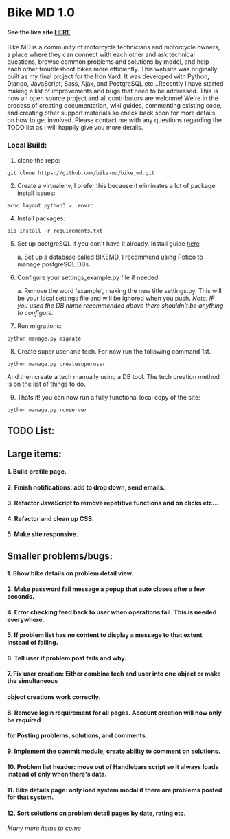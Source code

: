 # Bike MD 1.0
#### See the live site [HERE](bike-md.herokuapp.com)
Bike MD is a community of motorcycle technicians and  motorcycle owners, a place where they can connect with each other and ask technical questions, browse common problems and solutions by model, and help each other troubleshoot bikes more efficiently. This website was originally built as my final project for the Iron Yard. It was developed with Python, Django, JavaScript, Sass, Ajax, and PostgreSQL etc...Recently I have started making a list of improvements and bugs that need to be addressed. This is now an open source project and all contributors are welcome! We're in the process of creating documentation, wiki guides, commenting existing code, and creating other support materials so check back soon for more details on how to get involved.
Please contact me with any questions regarding the TODO list as I will happily give you more details.

### Local Build:
1. clone the repo:


`git clone https://github.com/bike-md/bike_md.git`


2. Create a virtualenv, I prefer this because it eliminates a lot of package install issues:


`echo layout python3 > .envrc`


4. Install packages:


`pip install -r requirements.txt`


5. Set up postgreSQL if you don't have it already. Install guide [here](http://postgresguide.com/)


   a. Set up a database called BIKEMD, I recommend using Potico to manage postgreSQL DBs.

6. Configure your settings_example.py file if needed:


   a. Remove the word 'example', making the new title settings.py. This will be your local settings file and will be ignored when you push.
   *Note: IF you used the DB name recommended above there shouldn't be anything to configure.*

7. Run migrations:


`python manage.py migrate`


8. Create super user and tech. For now run the following command 1st.

`python manage.py createsuperuser`

And then create a tech manually using a DB tool. The tech creation method is on the list
of things to do.


9. Thats it! you can now run a fully functional local copy of the site:


`python manage.py runserver`


## TODO List:
## Large items:
#### 1. Build profile page.
#### 2. Finish notifications: add to drop down, send emails.
#### 3. Refactor JavaScript to remove repetitive functions and on clicks etc...
#### 4. Refactor and clean up CSS.
#### 5. Make site responsive.


## Smaller problems/bugs:
#### 1. Show bike details on problem detail view.
#### 2. Make password fail message a popup that auto closes after a few seconds.
#### 4. Error checking feed back to user when operations fail. This is needed everywhere.
#### 5. If problem list has no content to display a message to that extent instead of failing.
#### 6. Tell user if problem post fails and why.
#### 7. Fix user creation: Either combine tech and user into one object or make the simultaneous
#### object creations work correctly.
#### 8. Remove login requirement for all pages. Account creation will now only be required
#### for Posting problems, solutions, and comments.
#### 9. Implement the commit module, create ability to comment on solutions.
#### 10. Problem list header: move out of Handlebars script so it always loads instead of only when there's data.
#### 11. Bike details page: only load system modal if there are problems posted for that system.
#### 12. Sort solutions on problem detail pages by date, rating etc.
*Many more items to come*
